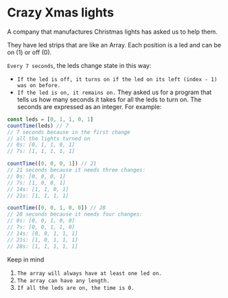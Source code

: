 # Crazy Xmas lights

A company that manufactures Christmas lights has asked us to help them.

They have led strips that are like an Array. Each position is a led and can be on (1) or off (0).

`Every 7 seconds`, the leds change state in this way:

- `If the led is off, it turns on if the led on its left (index - 1) was on before.`
- `If the led is on, it remains on.`
They asked us for a program that tells us how many seconds it takes for all the leds to turn on. The seconds are expressed as an integer. For example:

```javascript
const leds = [0, 1, 1, 0, 1]
countTime(leds) // 7
// 7 seconds because in the first change
// all the lights turned on
// 0s: [0, 1, 1, 0, 1]
// 7s: [1, 1, 1, 1, 1]

countTime([0, 0, 0, 1]) // 21
// 21 seconds because it needs three changes:
// 0s: [0, 0, 0, 1]
// 7s: [1, 0, 0, 1]
// 14s: [1, 1, 0, 1]
// 21s: [1, 1, 1, 1]

countTime([0, 0, 1, 0, 0]) // 28
// 28 seconds because it needs four changes:
// 0s: [0, 0, 1, 0, 0]
// 7s: [0, 0, 1, 1, 0]
// 14s: [0, 0, 1, 1, 1]
// 21s: [1, 0, 1, 1, 1]
// 28s: [1, 1, 1, 1, 1]
```
Keep in mind
1. `The array will always have at least one led on.`
1. `The array can have any length.`
1. `If all the leds are on, the time is 0.`